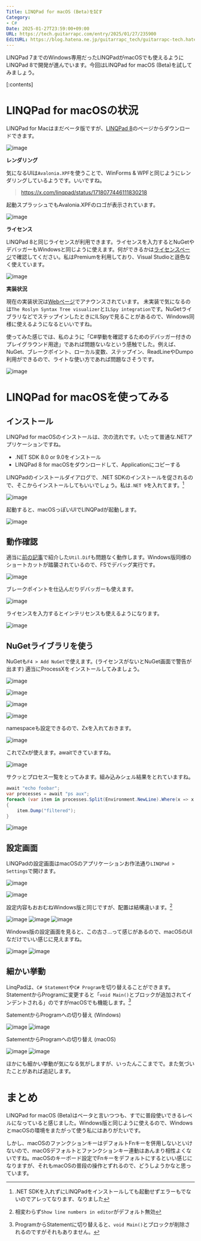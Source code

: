 ```yaml
---
Title: LINQPad for macOS (Beta)を試す
Category:
- C#
Date: 2025-01-27T23:59:00+09:00
URL: https://tech.guitarrapc.com/entry/2025/01/27/235900
EditURL: https://blog.hatena.ne.jp/guitarrapc_tech/guitarrapc-tech.hatenablog.com/atom/entry/6802418398324083024
---
```


LINQPad 7までのWindows専用だったLINQPadがmacOSでも使えるようにLINQPad 8で開発が進んでいます。今回はLINQPad for macOS (Beta)を試してみましょう。

[:contents]

# LINQPad for macOSの状況

LINQPad for Macはまだベータ版ですが、[LINQPad 8](https://www.linqpad.net/LINQPad8.aspx)のページからダウンロードできます。

![image](https://github.com/user-attachments/assets/353e7f31-f6e3-4df3-8dba-224a2c16b768)

**レンダリング**

気になるUIは`Avalonia.XPF`を使うことで、WinForms & WPFと同じようにレンダリングしているようです。いいですね。

> https://x.com/linqpad/status/1718077446111830218

起動スプラッシュでもAvalonia.XPFのロゴが表示されています。

![image](https://github.com/user-attachments/assets/f38a2a51-237d-44ba-bd5b-311c0300a65c)

**ライセンス**

LINQPad 8と同じライセンスが利用できます。ライセンスを入力するとNuGetやデバッガーもWindowsと同じように使えます。何ができるかは[ライセンスページ](https://www.linqpad.net/purchase.aspx)で確認してください。私はPremiumを利用しており、Visual Studioと遜色なく使えています。

![image](https://github.com/user-attachments/assets/4b5ae61f-9456-4845-98b0-e26c23a37c93)

**実装状況**

現在の実装状況は[Webページ](https://www.linqpad.net/LINQPad8Mac.aspx)でアナウンスされています。
未実装で気になるのは`The Roslyn Syntax Tree visualizer`と`ILSpy integration`です。NuGetライブラリなどでステップインしたときにILSpyで見ることがあるので、Windows同様に使えるようになるといいですね。

使ってみた感じでは、私のように「C#挙動を確認するためのデバッガー付きのプレイグラウンド用途」であれば問題ないなという感触でした。例えば、NuGet、ブレークポイント、ローカル変数、ステップイン、ReadLineやDumpo利用ができるので、ライトな使い方であれば問題なさそうです。

![image](https://github.com/user-attachments/assets/c0189ae2-fb4e-4b64-9e14-399693bb716b)

# LINQPad for macOSを使ってみる

## インストール

LINQPad for macOSのインストールは、次の流れです。いたって普通な.NETアプリケーションですね。

* .NET SDK 8.0 or 9.0をインストール
* LINQPad 8 for macOSをダウンロードして、Applicationにコピーする

LINQPadのインストールダイアログで、.NET SDKのインストールを促されるので、そこからインストールしてもいいでしょう。私は`.NET 9`を入れてます。[^1]

![image](https://github.com/user-attachments/assets/0aea8665-b616-403c-b7d1-d5ed355c280f)

起動すると、macOSっぽいUIでLINQPadが起動します。

![image](https://github.com/user-attachments/assets/1cc5d3b1-02f8-4ec9-99b1-d7e140cbf2a3)

## 動作確認

適当に[前の記事](https://tech.guitarrapc.com/entry/2025/01/26/235900)で紹介した`Util.Dif`も問題なく動作します。Windows版同様のショートカットが踏襲されているので、F5でデバッグ実行です。

![image](https://github.com/user-attachments/assets/b4930254-01d1-4f93-84f2-4ea7e9d965f5)

ブレークポイントを仕込んだりデバッガーも使えます。

![image](https://github.com/user-attachments/assets/e537fb2a-17a4-425a-8ed1-c00651a13338)

ライセンスを入力するとインテリセンスも使えるようになります。

![image](https://github.com/user-attachments/assets/fe227317-4fdb-4565-87f0-0ce7dbf1e03e)

## NuGetライブラリを使う

NuGetも`F4 > Add NuGet`で使えます。(ライセンスがないとNuGet画面で警告が出ます)
適当にProcessXをインストールしてみましょう。

![image](https://github.com/user-attachments/assets/0760b34c-f9f6-414b-ae6c-8d24e023ac41)

![image](https://github.com/user-attachments/assets/b7d57f30-00bc-453e-acef-20dfbfec7260)

![image](https://github.com/user-attachments/assets/3b70ec97-f4ee-4b69-aed8-4c5b84f5bad8)

![image](https://github.com/user-attachments/assets/7569a7e3-5fdc-406a-97fe-7115d32cfd0a)

namespaceも設定できるので、Zxを入れておきます。

![image](https://github.com/user-attachments/assets/b1abb728-8ef8-4db5-aa76-6ffc5564de23)

これでZxが使えます。awaitできていますね。

![image](https://github.com/user-attachments/assets/0d759433-0442-4a0e-8b1c-9e50c937bfbf)

サクッとプロセス一覧をとってみます。組み込みシェル結果をとれていますね。

```cs
await "echo foobar";
var processes = await "ps aux";
foreach (var item in processes.Split(Environment.NewLine).Where(x => x.Contains("LINQPad")))
{
	item.Dump("filtered");
}
```

![image](https://github.com/user-attachments/assets/3ea1639e-c24b-4bad-8c9e-f7a03c838b76)

## 設定画面

LINQPadの設定画面はmacOSのアプリケーションお作法通り`LINQPad > Settings`で開けます。

![image](https://github.com/user-attachments/assets/c42d241e-c7d8-4228-bd1a-aa6dc4bf7ba4)

![image](https://github.com/user-attachments/assets/1f949382-0689-4034-807f-70e5e96ad232)

設定内容もおおむねWindows版と同じですが、配置は結構違います。[^3]

![image](https://github.com/user-attachments/assets/ee60f488-aae5-493d-aad4-28d7fad31dff)
![image](https://github.com/user-attachments/assets/30845298-3a5f-404e-98fb-f0a07f114ff4)
![image](https://github.com/user-attachments/assets/ceeb427f-e1e3-44d8-b703-e71f0c30cd29)

Windows版の設定画面を見ると、この古さ...って感じがあるので、macOSのUIなだけでいい感じに見えますね。

![image](https://github.com/user-attachments/assets/c7b59a21-b79b-46c9-9e66-d4733d27a8a6)
![image](https://github.com/user-attachments/assets/f5595eac-c24d-41b2-be57-6d98d7415849)


## 細かい挙動

LinqPadは、`C# Statement`や`C# Program`を切り替えることができます。StatementからProgramに変更すると「`void Main()`とブロックが追加されてインデントされる」のですがmacOSでも機能します。[^2]

SatementからProgramへの切り替え (Windows)

![image](https://github.com/user-attachments/assets/432fe357-771d-4e76-b8ce-a7a73751d566)
![image](https://github.com/user-attachments/assets/dae410bb-1b3c-4dd0-9292-2be8c0de2a62)

SatementからProgramへの切り替え (macOS)

![image](https://github.com/user-attachments/assets/b60f0e64-2604-4e3a-8611-c8bd7aa5181d)
![image](https://github.com/user-attachments/assets/3246da8d-7aa6-407e-8f79-f412b390177c)

ほかにも細かい挙動が気になる気がしますが、いったんここまでで。また気づいたことがあれば追記します。

# まとめ

LINQPad for macOS (Beta)はベータと言いつつも、すでに普段使いできるレベルになっていると感じました。Windows版と同じように使えるので、WindowsとmacOSの環境をまたがって使う私にはありがたいです。

しかし、macOSのファンクションキーはデフォルトFnキーを併用しないといけないので、macOSデフォルトとファンクションキー連動はあんまり相性よくないですね。macOSのキーボード設定でFnキーをデフォルトにするといい感じになりますが、それもmacOSの普段の操作とずれるので、どうしようかなと思っています。



[^1]: .NET SDKを入れずにLINQPadをインストールしても起動せずエラーもでないのでアレってなります、なりました
[^2]: ProgramからStatementに切り替えると、`void Main()`とブロックが削除されるのですがそれもありません。
[^3]: 相変わらず`Show line numbers in editor`がデフォルト無効
